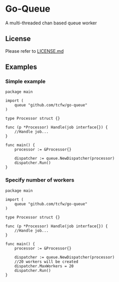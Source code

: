# Go-Queue

A multi-threaded chan based queue worker 

## License
Please refer to [LICENSE.md](https://github.com/tcfw/go-queue/LICENSE.md)

## Examples

### Simple example
```
package main 

import (
	queue "github.com/tcfw/go-queue"
)

type Processor struct {}

func (p *Processor) Handle(job interface{}) {
	//Handle job...
}

func main() {
	processor := &Processor{}

	dispatcher := queue.NewDispatcher(processor)
	dispatcher.Run()
}

```

### Specify number of workers
```
package main 

import (
	queue "github.com/tcfw/go-queue"
)

type Processor struct {}

func (p *Processor) Handle(job interface{}) {
	//Handle job...
}

func main() {
	processor := &Processor{}

	dispatcher := queue.NewDispatcher(processor)
	//20 workers will be created 
	dispatcher.MaxWorkers = 20
	dispatcher.Run()
}

```